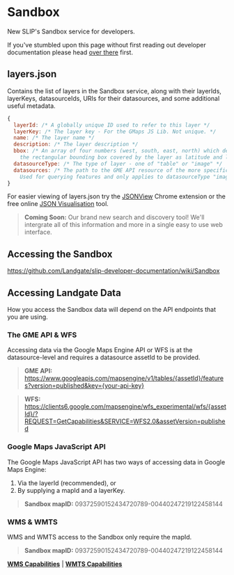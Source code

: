 Sandbox
=======

New SLIP's Sandbox service for developers.

If you've stumbled upon this page without first reading out developer documentation please head [over there](https://github.com/Landgate/slip-developer-documentation/wiki) first.

## layers.json
Contains the list of layers in the Sandbox service, along with their layerIds, layerKeys, datasourceIds, URIs for their datasources, and some additional useful metadata.

```javascript
{
  layerId: /* A globally unique ID used to refer to this layer */
  layerKey: /* The layer key - For the GMaps JS Lib. Not unique. */
  name: /* The layer name */
  description: /* The layer description */
  bbox: /* An array of four numbers (west, south, east, north) which define 
    the rectangular bounding box covered by the layer as latitude and longitude in decimal degrees */
  datasourceType: /* The type of layer - one of "table" or "image" */
  datasources: /* The path to the GME API resource of the more specific version of this asset. 
    Used for querying features and only applies to datasourceType "image". */
}
```

For easier viewing of layers.json try the [JSONView](https://chrome.google.com/webstore/detail/jsonview/chklaanhfefbnpoihckbnefhakgolnmc?hl=en) Chrome extension or the free online [JSON Visualisation](http://chris.photobooks.com/json/default.htm) tool.

> **Coming Soon:** Our brand new search and discovery tool! We'll intergrate all of this information and more in a single easy to use web interface.

## Accessing the Sandbox
https://github.com/Landgate/slip-developer-documentation/wiki/Sandbox

## Accessing Landgate Data
How you access the Sandbox data will depend on the API endpoints that you are using.

### The GME API & WFS
Accessing data via the Google Maps Engine API or WFS is at the datasource-level and requires a datasource assetId to be provided.

> **GME API:** https://www.googleapis.com/mapsengine/v1/tables/{assetId}/features?version=published&key={your-api-key}

> **WFS:** https://clients6.google.com/mapsengine/wfs_experimental/wfs/{assetId}/?REQUEST=GetCapabilities&SERVICE=WFS2.0&assetVersion=published

### Google Maps JavaScript API
The Google Maps JavaScript API has two ways of accessing data in Google Maps Engine:

1. Via the layerId (recommended), or
2. By supplying a mapId and a layerKey.

> **Sandbox mapID:** 09372590152434720789-00440247219122458144


### WMS & WMTS
WMS and WMTS access to the Sandbox only require the mapId.

> **Sandbox mapID:** 09372590152434720789-00440247219122458144

**[WMS Capabilities](https://mapsengine.google.com/09372590152434720789-00440247219122458144-4/wms/?REQUEST=GetCapabilities&VERSION=1.3.0)** | **[WMTS Capabilities](https://mapsengine.google.com/09372590152434720789-00913315481290556980-4/wmts/?REQUEST=GetCapabilities&VERSION=1.0&SERVICE=WMTS)**
